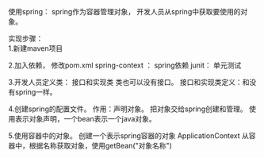 使用spring： spring作为容器管理对象， 开发人员从spring中获取要使用的对象。

实现步骤：  
1.新建maven项目

2.加入依赖， 修改pom.xml
spring-context ： spring依赖
junit： 单元测试

3.开发人员定义类： 接口和实现类
类也可以没有接口。
接口和实现类定义：和没有spring一样。

4.创建spring的配置文件。 作用：声明对象。
把对象交给spring创建和管理。
使用<bean>表示对象声明，一个bean表示一个java对象。

5.使用容器中的对象。
创建一个表示spring容器的对象 ApplicationContext
从容器中，根据名称获取对象，使用getBean("对象名称")